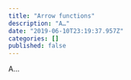 ```yaml
---
title: "Arrow functions"
description: "A…"
date: "2019-06-10T23:19:37.957Z"
categories: []
published: false
---
```


A…
